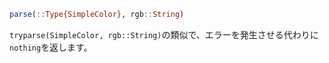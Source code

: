 ```julia
parse(::Type{SimpleColor}, rgb::String)
```

`tryparse(SimpleColor, rgb::String)`の類似で、エラーを発生させる代わりに`nothing`を返します。

